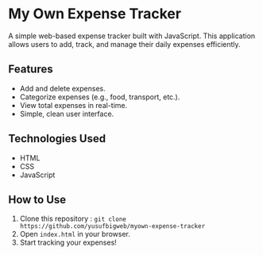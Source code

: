 # My Own Expense Tracker
A simple web-based expense tracker built with JavaScript. This application allows users to add, track, and manage their daily expenses efficiently.

## Features
- Add and delete expenses.
- Categorize expenses (e.g., food, transport, etc.).
- View total expenses in real-time.
- Simple, clean user interface.

## Technologies Used
- HTML
- CSS
- JavaScript

## How to Use
1. Clone this repository : `git clone https://github.com/yusufbigweb/myown-expense-tracker`
2. Open `index.html` in your browser.
3. Start tracking your expenses!